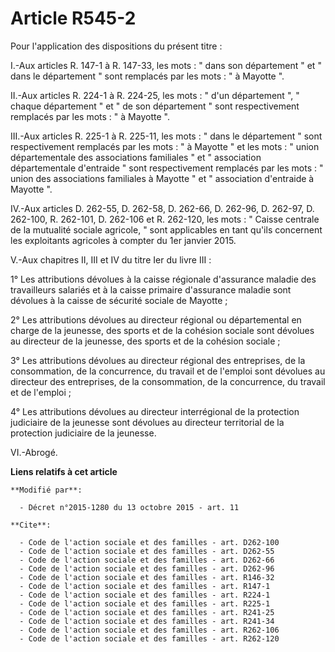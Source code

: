 # Article R545-2

Pour l'application des dispositions du présent titre : 

I.-Aux articles R. 147-1 à R. 147-33, les mots : " dans son département " et " dans le département " sont remplacés par les
mots : " à Mayotte ". 

II.-Aux articles R. 224-1 à R. 224-25, les mots : " d'un département ", " chaque département " et " de son département " sont
respectivement remplacés par les mots : " à Mayotte ". 

III.-Aux articles R. 225-1 à R. 225-11, les mots : " dans le département " sont respectivement remplacés par les  mots : " à
Mayotte " et les mots : " union départementale des associations familiales " et " association départementale d'entraide "
sont respectivement remplacés par les  mots : "  union des associations familiales à Mayotte " et " association d'entraide à
Mayotte ". 

IV.-Aux articles D. 262-55, D. 262-58, D. 262-66, D. 262-96, D. 262-97, D. 262-100, R. 262-101, D. 262-106 et R. 262-120, les
mots : " Caisse centrale de la mutualité sociale agricole, " sont applicables en tant qu'ils concernent les exploitants
agricoles à compter du 1er janvier 2015. 

V.-Aux chapitres II, III et IV du titre Ier du livre III : 

1° Les attributions dévolues à la caisse régionale d'assurance maladie des travailleurs salariés et à la caisse primaire
d'assurance maladie sont dévolues à la caisse de sécurité sociale de Mayotte ; 

2° Les attributions dévolues au directeur régional ou départemental en charge de la jeunesse, des sports et de la cohésion
sociale sont dévolues au directeur de la jeunesse, des sports et de la cohésion sociale ; 

3° Les attributions dévolues au directeur régional des entreprises, de la consommation, de la concurrence, du travail et de
l'emploi sont dévolues au directeur des entreprises, de la consommation, de la concurrence, du travail et de l'emploi ; 

4° Les attributions dévolues au directeur interrégional de la protection judiciaire de la jeunesse sont dévolues au directeur
territorial de la protection judiciaire de la jeunesse. 

VI.-Abrogé.

**Liens relatifs à cet article**

	**Modifié par**:

	  - Décret n°2015-1280 du 13 octobre 2015 - art. 11

	**Cite**:

	  - Code de l'action sociale et des familles - art. D262-100
	  - Code de l'action sociale et des familles - art. D262-55
	  - Code de l'action sociale et des familles - art. D262-66
	  - Code de l'action sociale et des familles - art. D262-96
	  - Code de l'action sociale et des familles - art. R146-32
	  - Code de l'action sociale et des familles - art. R147-1
	  - Code de l'action sociale et des familles - art. R224-1
	  - Code de l'action sociale et des familles - art. R225-1
	  - Code de l'action sociale et des familles - art. R241-25
	  - Code de l'action sociale et des familles - art. R241-34
	  - Code de l'action sociale et des familles - art. R262-106
	  - Code de l'action sociale et des familles - art. R262-120
